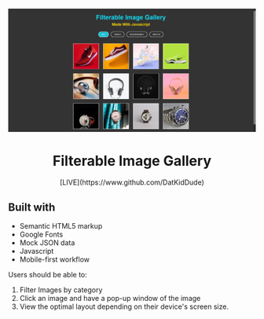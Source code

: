 ![filterable-image-gallery](image-gallery.png)

<h1 align="center">Filterable Image Gallery</h1>

<div align="center">
 [LIVE](https://www.github.com/DatKidDude)
</div>

## Built with

- Semantic HTML5 markup
- Google Fonts
- Mock JSON data
- Javascript
- Mobile-first workflow

Users should be able to:

1. Filter Images by category
2. Click an image and have a pop-up window of the image
3. View the optimal layout depending on their device's screen size.
